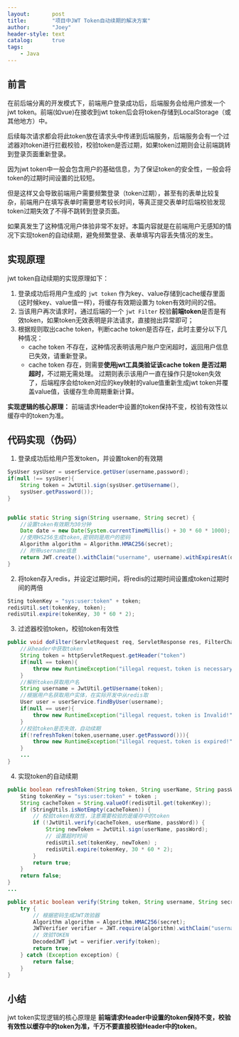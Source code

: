 ```yaml
---
layout:       post
title:        "项目中JWT Token自动续期的解决方案"
author:       "Joey"
header-style: text
catalog:      true
tags:
    - Java
---
```


## 前言

在前后端分离的开发模式下，前端用户登录成功后，后端服务会给用户颁发一个jwt token。前端(如vue)在接收到jwt token后会将token存储到LocalStorage（或其他地方）中。

后续每次请求都会将此token放在请求头中传递到后端服务，后端服务会有一个过滤器对token进行拦截校验，校验token是否过期，如果token过期则会让前端跳转到登录页面重新登录。

因为jwt token中一般会包含用户的基础信息，为了保证token的安全性，一般会将token的过期时间设置的比较短。

但是这样又会导致前端用户需要频繁登录（token过期），甚至有的表单比较复杂，前端用户在填写表单时需要思考较长时间，等真正提交表单时后端校验发现token过期失效了不得不跳转到登录页面。

如果真发生了这种情况用户体验非常不友好。本篇内容就是在前端用户无感知的情况下实现token的自动续期，避免频繁登录、表单填写内容丢失情况的发生。

## 实现原理

jwt token自动续期的实现原理如下：

1. 登录成功后将用户生成的 `jwt token` 作为key、value存储到cache缓存里面 (这时候key、value值一样)，将缓存有效期设置为 token有效时间的2倍。
2. 当该用户再次请求时，通过后端的一个 `jwt Filter` 校验**前端token**是否是有效token，如果token无效表明是非法请求，直接抛出异常即可；
3. 根据规则取出cache token，判断cache token是否存在，此时主要分以下几种情况：
   - cache token 不存在，这种情况表明该用户账户空闲超时，返回用户信息已失效，请重新登录。
   - cache token 存在，则需要**使用jwt工具类验证该cache token 是否过期超时**，不过期无需处理。
     过期则表示该用户一直在操作只是token失效了，后端程序会给token对应的key映射的value值重新生成jwt token并覆盖value值，该缓存生命周期重新计算。

**实现逻辑的核心原理：**
前端请求Header中设置的token保持不变，校验有效性以缓存中的token为准。

## 代码实现（伪码）

1. 登录成功后给用户签发token，并设置token的有效期

```java
SysUser sysUser = userService.getUser(username,password);
if(null !== sysUser){
    String token = JwtUtil.sign(sysUser.getUsername(), 
	sysUser.getPassword());
}


public static String sign(String username, String secret) {
    //设置token有效期为30分钟
    Date date = new Date(System.currentTimeMillis() + 30 * 60 * 1000);
    //使用HS256生成token,密钥则是用户的密码
    Algorithm algorithm = Algorithm.HMAC256(secret);
    // 附带username信息
    return JWT.create().withClaim("username", username).withExpiresAt(date).sign(algorithm);
}
```

2. 将token存入redis，并设定过期时间，将redis的过期时间设置成token过期时间的两倍

```java
Sting tokenKey = "sys:user:token" + token;
redisUtil.set(tokenKey, token);
redisUtil.expire(tokenKey, 30 * 60 * 2);
```

3. 过滤器校验token，校验token有效性

```java
public void doFilter(ServletRequest req, ServletResponse res, FilterChain chain) throws IOException, ServletException {
    //从header中获取token
    String token = httpServletRequest.getHeader("token")
    if(null == token){
        throw new RuntimeException("illegal request，token is necessary!")
    }
    //解析token获取用户名
    String username = JwtUtil.getUsername(token);
    //根据用户名获取用户实体，在实际开发中从redis取
    User user = userService.findByUser(username);
    if(null == user){
        throw new RuntimeException("illegal request，token is Invalid!")
    }
    //校验token是否失效，自动续期
    if(!refreshToken(token,username,user.getPassword())){
        throw new RuntimeException("illegal request，token is expired!")
    }
    ...
}
```

4. 实现token的自动续期

```java
public boolean refreshToken(String token, String userName, String passWord) {
    Sting tokenKey = "sys:user:token" + token ;
    String cacheToken = String.valueOf(redisUtil.get(tokenKey));
    if (StringUtils.isNotEmpty(cacheToken)) {
        // 校验token有效性，注意需要校验的是缓存中的token
        if (!JwtUtil.verify(cacheToken, userName, passWord)) {
            String newToken = JwtUtil.sign(userName, passWord);
            // 设置超时时间
            redisUtil.set(tokenKey, newToken) ;
            redisUtil.expire(tokenKey, 30 * 60 * 2);
        }
        return true;
    }
    return false;
}
...

public static boolean verify(String token, String username, String secret) {
    try {
        // 根据密码生成JWT效验器
        Algorithm algorithm = Algorithm.HMAC256(secret);
        JWTVerifier verifier = JWT.require(algorithm).withClaim("username", username).build();
        // 效验TOKEN
        DecodedJWT jwt = verifier.verify(token);
        return true;
    } catch (Exception exception) {
        return false;
    }
}
```

## 小结

jwt token实现逻辑的核心原理是 **前端请求Header中设置的token保持不变，校验有效性以缓存中的token为准，千万不要直接校验Header中的token**。
